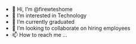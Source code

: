 - 👋 Hi, I’m @firewteshome
- 👀 I’m interested in Technology 
- 🌱 I’m currently graduated 
- 💞️ I’m looking to collaborate on hiring employees 
- 📫 How to reach me ...

<!---
firewteshome/firewteshome is a ✨ special ✨ repository because its `README.md` (this file) appears on your GitHub profile.
You can click the Preview link to take a look at your changes.
--->
